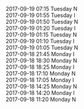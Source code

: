 2017-09-19 07:15 Tuesday  N  
2017-09-19 01:55 Tuesday  I  
2017-09-19 01:50 Tuesday  N  
2017-09-19 01:20 Tuesday  I  
2017-09-19 01:15 Tuesday  N  
2017-09-19 01:10 Tuesday  I  
2017-09-19 01:05 Tuesday  N  
2017-09-18 21:45 Monday  I  
2017-09-18 18:30 Monday  N  
2017-09-18 18:25 Monday  I  
2017-09-18 17:10 Monday  N  
2017-09-18 17:05 Monday  I  
2017-09-18 14:25 Monday  N  
2017-09-18 14:20 Monday  I  
2017-09-18 11:20 Monday  N  
